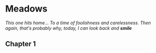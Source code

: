 # Meadows

_This one hits home... To a time of foolishness and carelessness. Then again, that's probably why, today, I can look back and **smile**_

## Chapter 1



